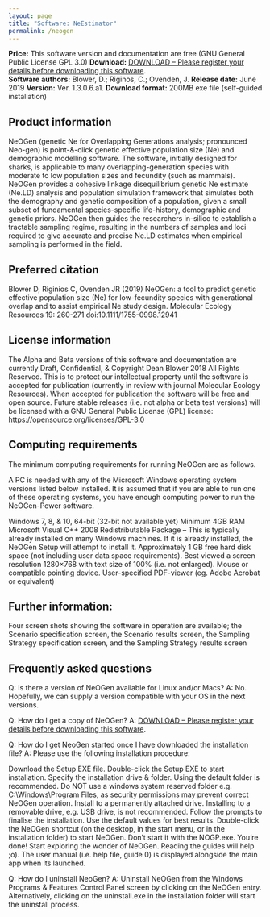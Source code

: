 ```yaml
---
layout: page
title: "Software: NeEstimator"
permalink: /neogen
---
```


**Price:**	This software version and documentation are free (GNU General Public License GPL 3.0)
**Download:** [DOWNLOAD – Please register your details before downloading this software](https://forms.gle/nAG8pxqjkFKiUfgY7).  
**Software authors:**	Blower, D.; Riginos, C.; Ovenden, J.
**Release date:**	June 2019
**Version:**	Ver. 1.3.0.6.a1.
**Download format:**	200MB exe file (self-guided installation)

## Product information
NeOGen (genetic Ne for Overlapping Generations analysis; pronounced Neo-gen) is point-&-click genetic effective population size (Ne) and demographic modelling software. The software, initially designed for sharks, is applicable to many overlapping-generation species with moderate to low population sizes and fecundity (such as mammals). NeOGen provides a cohesive linkage disequilibrium genetic Ne estimate (Ne.LD) analysis and population simulation framework that simulates both the demography and genetic composition of a population, given a small subset of fundamental species-specific life-history, demographic and genetic priors.  NeOGen then guides the researchers in-silico to establish a tractable sampling regime, resulting in the numbers of samples and loci required to give accurate and precise Ne.LD estimates when empirical sampling is performed in the field.

## Preferred citation
Blower D, Riginios C, Ovenden JR (2019) NeOGen: a tool to predict genetic effective population size (Ne) for low-fecundity species with generational overlap and to assist empirical Ne study design. Molecular Ecology Resources 19: 260-271 doi:10.1111/1755-0998.12941

## License information
The Alpha and Beta versions of this software and documentation are currently Draft, Confidential, & Copyright Dean Blower 2018 All Rights Reserved.  This is to protect our intellectual property until the software is accepted for publication (currently in review with journal Molecular Ecology Resources). When accepted for publication the software will be free and open source. Future stable releases (i.e. not alpha or beta test versions) will be licensed with a GNU General Public License (GPL) license: https://opensource.org/licenses/GPL-3.0

## Computing requirements
The minimum computing requirements for running NeOGen are as follows.

A PC is needed with any of the Microsoft Windows operating system versions listed below installed. It is assumed that if you are able to run one of these operating systems, you have enough computing power to run the NeOGen-Power software.

Windows 7, 8, & 10, 64-bit (32-bit not available yet)
Minimum 4GB RAM
Microsoft Visual C++ 2008 Redistributable Package – This is typically already installed on many Windows machines. If it is already installed, the NeOGen Setup will attempt to install it.
Approximately 1 GB free hard disk space (not including user data space requirements).
Best viewed a screen resolution 1280×768 with text size of 100% (i.e. not enlarged).
Mouse or compatible pointing device.
User-specified PDF-viewer (eg. Adobe Acrobat or equivalent)

## Further information:
Four screen shots showing the software in operation are available; the Scenario specification screen, the Scenario results screen, the Sampling Strategy specification screen, and the Sampling Strategy results screen

## Frequently asked questions
Q: Is there a version of NeOGen available for Linux and/or Macs?
A: No. Hopefully, we can supply a version compatible with your OS in the next versions.

Q: How do I get a copy of NeOGen?
A:  [DOWNLOAD – Please register your details before downloading this software](https://forms.gle/nAG8pxqjkFKiUfgY7).

Q: How do I get NeoGen started once I have downloaded the installation file?
A: Please use the following installation procedure:

Download the Setup EXE file.
Double-click the Setup EXE to start installation.
Specify the installation drive & folder. Using the default folder is recommended. Do NOT use a windows system reserved folder e.g. C:\Windows\Program Files, as security permissions may prevent correct NeOGen operation. Install to a permanently attached drive. Installing to a removable drive, e.g. USB drive, is not recommended.
Follow the prompts to finalise the installation. Use the default values for best results.
Double-click the NeOGen shortcut (on the desktop, in the start menu, or in the installation folder) to start NeOGen. Don’t start it with the NOGP.exe.
You’re done! Start exploring the wonder of NeOGen. Reading the guides will help ;o). The user manual (i.e. help file, guide 0) is displayed alongside the main app when its launched.

Q: How do I uninstall NeoGen?
A: Uninstall NeOGen from the Windows Programs & Features Control Panel screen by clicking on the NeOGen entry. Alternatively, clicking on the uninstall.exe in the installation folder will start the uninstall process.


